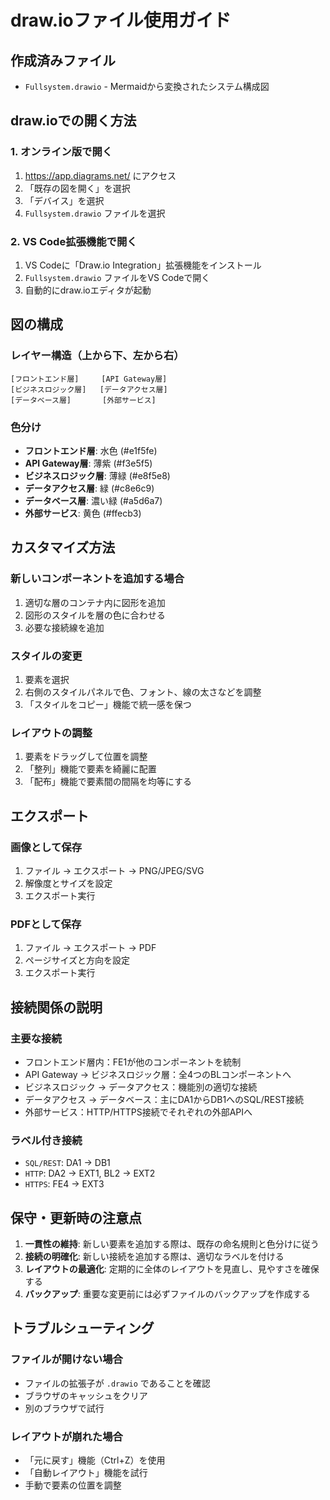 # draw.ioファイル使用ガイド

## 作成済みファイル
- `Fullsystem.drawio` - Mermaidから変換されたシステム構成図

## draw.ioでの開く方法

### 1. オンライン版で開く
1. https://app.diagrams.net/ にアクセス
2. 「既存の図を開く」を選択
3. 「デバイス」を選択
4. `Fullsystem.drawio` ファイルを選択

### 2. VS Code拡張機能で開く
1. VS Codeに「Draw.io Integration」拡張機能をインストール
2. `Fullsystem.drawio` ファイルをVS Codeで開く
3. 自動的にdraw.ioエディタが起動

## 図の構成

### レイヤー構造（上から下、左から右）
```
[フロントエンド層]     [API Gateway層]
[ビジネスロジック層]   [データアクセス層]
[データベース層]       [外部サービス]
```

### 色分け
- **フロントエンド層**: 水色 (#e1f5fe)
- **API Gateway層**: 薄紫 (#f3e5f5)
- **ビジネスロジック層**: 薄緑 (#e8f5e8)
- **データアクセス層**: 緑 (#c8e6c9)
- **データベース層**: 濃い緑 (#a5d6a7)
- **外部サービス**: 黄色 (#ffecb3)

## カスタマイズ方法

### 新しいコンポーネントを追加する場合
1. 適切な層のコンテナ内に図形を追加
2. 図形のスタイルを層の色に合わせる
3. 必要な接続線を追加

### スタイルの変更
1. 要素を選択
2. 右側のスタイルパネルで色、フォント、線の太さなどを調整
3. 「スタイルをコピー」機能で統一感を保つ

### レイアウトの調整
1. 要素をドラッグして位置を調整
2. 「整列」機能で要素を綺麗に配置
3. 「配布」機能で要素間の間隔を均等にする

## エクスポート

### 画像として保存
1. ファイル → エクスポート → PNG/JPEG/SVG
2. 解像度とサイズを設定
3. エクスポート実行

### PDFとして保存
1. ファイル → エクスポート → PDF
2. ページサイズと方向を設定
3. エクスポート実行

## 接続関係の説明

### 主要な接続
- フロントエンド層内：FE1が他のコンポーネントを統制
- API Gateway → ビジネスロジック層：全4つのBLコンポーネントへ
- ビジネスロジック → データアクセス：機能別の適切な接続
- データアクセス → データベース：主にDA1からDB1へのSQL/REST接続
- 外部サービス：HTTP/HTTPS接続でそれぞれの外部APIへ

### ラベル付き接続
- `SQL/REST`: DA1 → DB1
- `HTTP`: DA2 → EXT1, BL2 → EXT2
- `HTTPS`: FE4 → EXT3

## 保守・更新時の注意点

1. **一貫性の維持**: 新しい要素を追加する際は、既存の命名規則と色分けに従う
2. **接続の明確化**: 新しい接続を追加する際は、適切なラベルを付ける
3. **レイアウトの最適化**: 定期的に全体のレイアウトを見直し、見やすさを確保する
4. **バックアップ**: 重要な変更前には必ずファイルのバックアップを作成する

## トラブルシューティング

### ファイルが開けない場合
- ファイルの拡張子が `.drawio` であることを確認
- ブラウザのキャッシュをクリア
- 別のブラウザで試行

### レイアウトが崩れた場合
- 「元に戻す」機能（Ctrl+Z）を使用
- 「自動レイアウト」機能を試行
- 手動で要素の位置を調整
